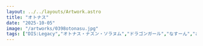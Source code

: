 ```yaml
---
layout: ../../layouts/Artwork.astro
title: "オトナス"
date: "2025-10-05"
image: "/artworks/0398otonasu.jpg"
tags: ["DIS:Legacy","オトナス・ナスン・ソラヌム","ドラゴンガール","なすーん","お気に入り"]
---
```


